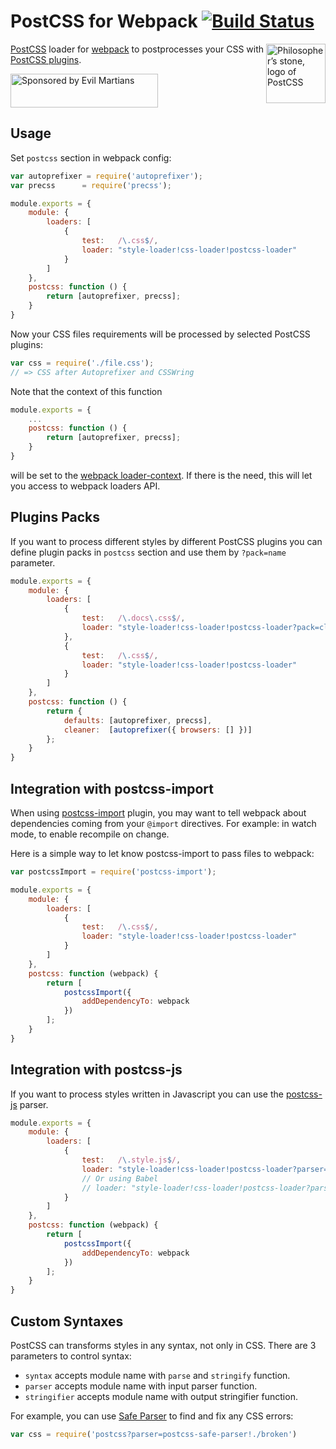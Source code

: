 # PostCSS for Webpack [![Build Status][ci-img]][ci]

<img align="right" width="95" height="95"
     title="Philosopher’s stone, logo of PostCSS"
     src="http://postcss.github.io/postcss/logo.svg">

[PostCSS] loader for [webpack] to postprocesses your CSS with [PostCSS plugins].

<a href="https://evilmartians.com/?utm_source=postcss-loader">
<img src="https://evilmartians.com/badges/sponsored-by-evil-martians.svg" alt="Sponsored by Evil Martians" width="236" height="54">
</a>

[PostCSS plugins]: https://github.com/postcss/postcss#plugins
[PostCSS]:         https://github.com/postcss/postcss
[webpack]:         http://webpack.github.io/
[ci-img]:          https://travis-ci.org/postcss/postcss-loader.svg
[ci]:              https://travis-ci.org/postcss/postcss-loader

## Usage

Set `postcss` section in webpack config:

```js
var autoprefixer = require('autoprefixer');
var precss      = require('precss');

module.exports = {
    module: {
        loaders: [
            {
                test:   /\.css$/,
                loader: "style-loader!css-loader!postcss-loader"
            }
        ]
    },
    postcss: function () {
        return [autoprefixer, precss];
    }
}
```

Now your CSS files requirements will be processed by selected PostCSS plugins:

```js
var css = require('./file.css');
// => CSS after Autoprefixer and CSSWring
```

Note that the context of this function

```js
module.exports = {
    ...
    postcss: function () {
        return [autoprefixer, precss];
    }
}
```

will be set to the [webpack loader-context].
If there is the need, this will let you access to webpack loaders API.

[webpack loader-context]: http://webpack.github.io/docs/loaders.html#loader-context

## Plugins Packs

If you want to process different styles by different PostCSS plugins you can
define plugin packs in `postcss` section and use them by `?pack=name` parameter.

```js
module.exports = {
    module: {
        loaders: [
            {
                test:   /\.docs\.css$/,
                loader: "style-loader!css-loader!postcss-loader?pack=cleaner"
            },
            {
                test:   /\.css$/,
                loader: "style-loader!css-loader!postcss-loader"
            }
        ]
    },
    postcss: function () {
        return {
            defaults: [autoprefixer, precss],
            cleaner:  [autoprefixer({ browsers: [] })]
        };
    }
}
```

## Integration with postcss-import

When using [postcss-import] plugin, you may want to tell webpack about
dependencies coming from your `@import` directives.
For example: in watch mode, to enable recompile on change.

Here is a simple way to let know postcss-import to pass files to webpack:

```js
var postcssImport = require('postcss-import');

module.exports = {
    module: {
        loaders: [
            {
                test:   /\.css$/,
                loader: "style-loader!css-loader!postcss-loader"
            }
        ]
    },
    postcss: function (webpack) {
        return [
            postcssImport({
                addDependencyTo: webpack
            })
        ];
    }
}
```

[webpack loader-context]: http://webpack.github.io/docs/loaders.html#loader-context
[postcss-import]:         https://github.com/postcss/postcss-import

## Integration with postcss-js

If you want to process styles written in Javascript you can use the [postcss-js] parser.

```js
module.exports = {
    module: {
        loaders: [
            {
                test:   /\.style.js$/,
                loader: "style-loader!css-loader!postcss-loader?parser=postcss-js"
                // Or using Babel
                // loader: "style-loader!css-loader!postcss-loader?parser=postcss-js!babel"
            }
        ]
    },
    postcss: function (webpack) {
        return [
            postcssImport({
                addDependencyTo: webpack
            })
        ];
    }
}
```

[postcss-js]: https://github.com/postcss/postcss-js


## Custom Syntaxes

PostCSS can transforms styles in any syntax, not only in CSS.
There are 3 parameters to control syntax:

* `syntax` accepts module name with `parse` and `stringify` function.
* `parser` accepts module name with input parser function.
* `stringifier` accepts module name with output stringifier function.

For example, you can use [Safe Parser] to find and fix any CSS errors:

```js
var css = require('postcss?parser=postcss-safe-parser!./broken')
```

[Safe Parser]: https://github.com/postcss/postcss-safe-parser

